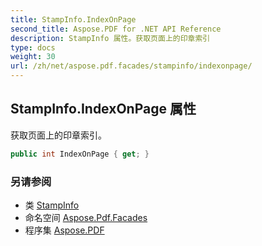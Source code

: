 ```yaml
---
title: StampInfo.IndexOnPage
second_title: Aspose.PDF for .NET API Reference
description: StampInfo 属性。获取页面上的印章索引
type: docs
weight: 30
url: /zh/net/aspose.pdf.facades/stampinfo/indexonpage/
---
```

## StampInfo.IndexOnPage 属性

获取页面上的印章索引。

```csharp
public int IndexOnPage { get; }
```

### 另请参阅

* 类 [StampInfo](../)
* 命名空间 [Aspose.Pdf.Facades](../../../aspose.pdf.facades/)
* 程序集 [Aspose.PDF](../../../)
